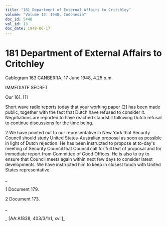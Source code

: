 ```yaml
---
title: "181 Department of External Affairs to Critchley"
volume: "Volume 13: 1948, Indonesia"
doc_id: 5448
vol_id: 13
doc_date: 1948-06-17
---
```


# 181 Department of External Affairs to Critchley

Cablegram 163 CANBERRA, 17 June 1948, 4.25 p.m.

IMMEDIATE SECRET

Our 161. [1]

Short wave radio reports today that your working paper [2] has been made public, together with the fact that Dutch have refused to consider it. Negotiations are reported to have reached standstill following Dutch refusal to continue discussions for the time being.

2.We have pointed out to our representative in New York that Security Council should study United States-Australian proposal as soon as possible in light of Dutch rejection. He has been instructed to propose at to-day's meeting of Security Council that Council call for full text of proposal and for immediate report from Committee of Good Offices. He is also to try to ensure that Council meets again within next few days to consider latest developments. We have instructed him to keep in closest touch with United States representative.

_

1 Document 179.

2 Document 173.

_

_ [AA:A1838, 403/3/1/1, xvii]_
